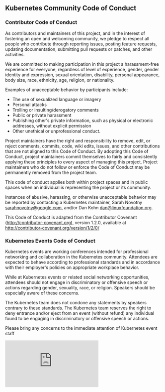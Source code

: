 ## Kubernetes Community Code of Conduct

### Contributor Code of Conduct

As contributors and maintainers of this project, and in the interest of fostering
an open and welcoming community, we pledge to respect all people who contribute
through reporting issues, posting feature requests, updating documentation,
submitting pull requests or patches, and other activities.

We are committed to making participation in this project a harassment-free experience for
everyone, regardless of level of experience, gender, gender identity and expression,
sexual orientation, disability, personal appearance, body size, race, ethnicity, age,
religion, or nationality.

Examples of unacceptable behavior by participants include:

* The use of sexualized language or imagery
* Personal attacks
* Trolling or insulting/derogatory comments
* Public or private harassment
* Publishing other's private information, such as physical or electronic addresses,
 without explicit permission
* Other unethical or unprofessional conduct.

Project maintainers have the right and responsibility to remove, edit, or reject
comments, commits, code, wiki edits, issues, and other contributions that are not
aligned to this Code of Conduct. By adopting this Code of Conduct, project maintainers
commit themselves to fairly and consistently applying these principles to every aspect
of managing this project. Project maintainers who do not follow or enforce the Code of
Conduct may be permanently removed from the project team.

This code of conduct applies both within project spaces and in public spaces
when an individual is representing the project or its community.

Instances of abusive, harassing, or otherwise unacceptable behavior may be reported by contacting a Kubernetes maintainer, Sarah Novotny <sarahnovotny@google.com>, and/or Dan Kohn <dan@linuxfoundation.org>.

This Code of Conduct is adapted from the Contributor Covenant
(http://contributor-covenant.org), version 1.2.0, available at
http://contributor-covenant.org/version/1/2/0/

### Kubernetes Events Code of Conduct

Kubernetes events are working conferences intended for professional networking and collaboration in the
Kubernetes community. Attendees are expected to behave according to professional standards and in accordance
with their employer's policies on appropriate workplace behavior.

While at Kubernetes events or related social networking opportunities, attendees should not engage in
discriminatory or offensive speech or actions regarding gender, sexuality, race, or religion. Speakers should
be especially aware of these concerns.

The Kubernetes team does not condone any statements by speakers contrary to these standards.  The Kubernetes
team reserves the right to deny entrance and/or eject from an event (without refund) any individual found to
be engaging in discriminatory or offensive speech or actions.

Please bring any concerns to the immediate attention of Kubernetes event staff


[![Analytics](https://kubernetes-site.appspot.com/UA-36037335-10/GitHub/k8s.io/code-of-conduct.md?pixel)]()
